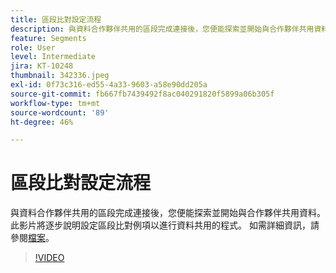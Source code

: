 ```yaml
---
title: 區段比對設定流程
description: 與資料合作夥伴共用的區段完成連接後，您便能探索並開始與合作夥伴共用資料。此影片將逐步帶您瞭解……的程式（說明應該介於60到160個字元之間）
feature: Segments
role: User
level: Intermediate
jira: KT-10248
thumbnail: 342336.jpeg
exl-id: 0f73c316-ed55-4a33-9603-a58e90dd205a
source-git-commit: fb667fb7439492f8ac040291820f5899a06b305f
workflow-type: tm+mt
source-wordcount: '89'
ht-degree: 46%

---
```


# 區段比對設定流程

與資料合作夥伴共用的區段完成連接後，您便能探索並開始與合作夥伴共用資料。此影片將逐步說明設定區段比對例項以進行資料共用的程式。 如需詳細資訊，請參閱[檔案](https://experienceleague.adobe.com/docs/experience-platform/segmentation/ui/segment-match/overview.html?lang=zh-Hant)。

>[!VIDEO](https://video.tv.adobe.com/v/342336/?learn=on&enablevpops)
